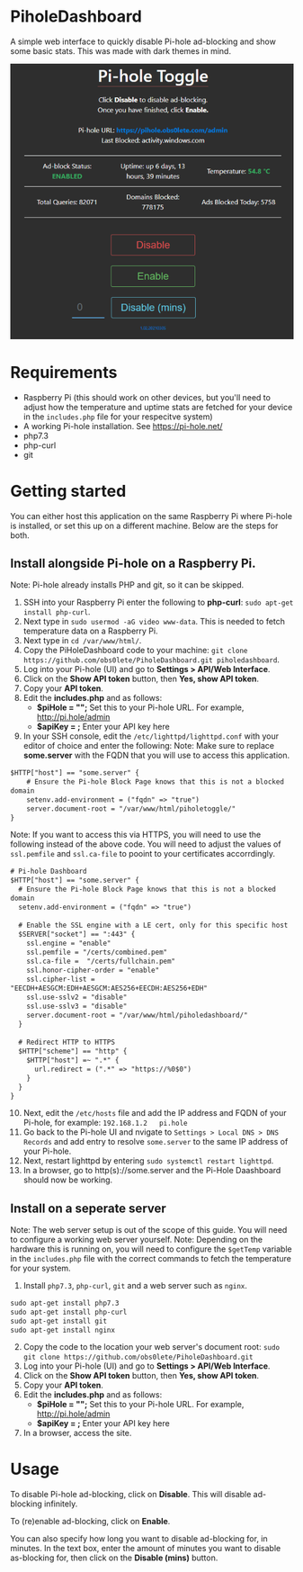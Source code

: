 # PiholeDashboard
A simple web interface to quickly disable Pi-hole ad-blocking and show some basic stats. This was made with dark themes in mind.

![image description](https://raw.githubusercontent.com/obs0lete/PiholeDashboard/master/images/screenshot.png)

# Requirements
- Raspberry Pi (this should work on other devices, but you'll need to adjust how the temperature and uptime stats are fetched for your device in the `includes.php` file for your respecitve system)
- A working Pi-hole installation. See https://pi-hole.net/
- php7.3
- php-curl
- git

# Getting started
You can either host this application on the same Raspberry Pi where Pi-hole is installed, or set this up on a different machine.
Below are the steps for both.

## Install alongside Pi-hole on a Raspberry Pi.
Note: Pi-hole already installs PHP and git, so it can be skipped.
1. SSH into your Raspberry Pi enter the following to **php-curl**: `sudo apt-get install php-curl`.
2. Next type in `sudo usermod -aG video www-data`. This is needed to fetch temperature data on a Raspberry Pi.
3. Next type in `cd /var/www/html/`.
4. Copy the PiHoleDashboard code to your machine: `git clone https://github.com/obs0lete/PiholeDashboard.git piholedashboard`.
5. Log into your Pi-hole (UI) and go to **Settings > API/Web Interface**.
6. Click on the **Show API token** button, then **Yes, show API token**.
7. Copy your **API token**.
8. Edit the **includes.php** and as follows:
    - **$piHole = "";** Set this to your Pi-hole URL. For example, http://pi.hole/admin
    - **$apiKey = ;** Enter your API key here
9. In your SSH console, edit the `/etc/lighttpd/lighttpd.conf` with your editor of choice and enter the following:
Note: Make sure to replace **some.server** with the FQDN that you will use to access this application.
```
$HTTP["host"] == "some.server" {
    # Ensure the Pi-hole Block Page knows that this is not a blocked domain
    setenv.add-environment = ("fqdn" => "true")
    server.document-root = "/var/www/html/piholetoggle/"
}
```
Note: If you want to access this via HTTPS, you will need to use the following instead of the above code. You will need to adjust the values of `ssl.pemfile` and `ssl.ca-file` to pooint to your certificates accorrdingly. 
```
# Pi-hole Dashboard
$HTTP["host"] == "some.server" {
  # Ensure the Pi-hole Block Page knows that this is not a blocked domain
  setenv.add-environment = ("fqdn" => "true")

  # Enable the SSL engine with a LE cert, only for this specific host
  $SERVER["socket"] == ":443" {
    ssl.engine = "enable"
    ssl.pemfile = "/certs/combined.pem"
    ssl.ca-file =  "/certs/fullchain.pem"
    ssl.honor-cipher-order = "enable"
    ssl.cipher-list = "EECDH+AESGCM:EDH+AESGCM:AES256+EECDH:AES256+EDH"
    ssl.use-sslv2 = "disable"
    ssl.use-sslv3 = "disable"
    server.document-root = "/var/www/html/piholedashboard/"
  }

  # Redirect HTTP to HTTPS
  $HTTP["scheme"] == "http" {
    $HTTP["host"] =~ ".*" {
      url.redirect = (".*" => "https://%0$0")
    }
  }
}
```

10. Next, edit the `/etc/hosts` file and add the IP address and FQDN of your Pi-hole, for example:
`192.168.1.2   pi.hole`
11. Go back to the Pi-hole UI and nvigate to `Settings > Local DNS > DNS Records` and add entry to resolve `some.server` to the same IP address of your Pi-hole.
12. Next, restart lighttpd by entering `sudo systemctl restart lighttpd`.
13. In a browser, go to http(s)://some.server and the Pi-Hole Daashboard should now be working.

## Install on a seperate server
Note: The web server setup is out of the scope of this guide. You will need to configure a working web server yourself. 
Note: Depending on the hardware this is running on, you will need to configure the `$getTemp` variable in the `includes.php` file with the correct commands to fetch the temperature for your system.
1. Install `php7.3`, `php-curl`, `git` and a web server such as `nginx`.
```
sudo apt-get install php7.3
sudo apt-get install php-curl
sudo apt-get install git
sudo apt-get install nginx
```
2. Copy the code to the location your web server's document root: `sudo git clone https://github.com/obs0lete/PiholeDashboard.git`
3. Log into your Pi-hole (UI) and go to **Settings > API/Web Interface**.
4. Click on the **Show API token** button, then **Yes, show API token**.
5. Copy your **API token**.
6. Edit the **includes.php** and as follows:
    - **$piHole = "";** Set this to your Pi-hole URL. For example, http://pi.hole/admin
    - **$apiKey = ;** Enter your API key here
7. In a browser, access the site.

# Usage
To disable Pi-hole ad-blocking, click on **Disable**. This will disable ad-blocking infinitely.

To (re)enable ad-blocking, click on **Enable**.

You can also specify how long you want to disable ad-blocking for, in minutes. In the text box, enter the amount of minutes you want to disable as-blocking for, then click on the **Disable (mins)** button.
